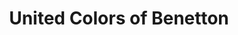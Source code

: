 ---
title: "United Colors of Benetton"
url: /villingen-schwenningen/united-colors-of-benetton/
shop: Kleidung
---